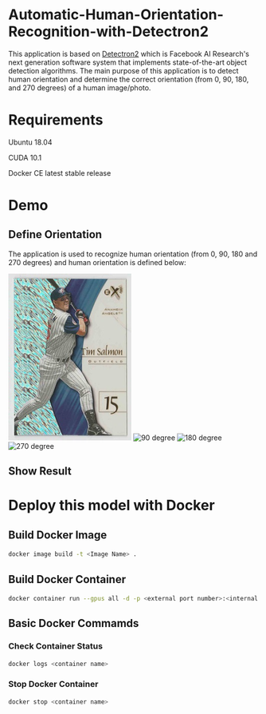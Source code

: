 # Automatic-Human-Orientation-Recognition-with-Detectron2
This application is based on [Detectron2](https://github.com/facebookresearch/detectron2) which is Facebook AI Research's next generation software system that implements state-of-the-art object detection algorithms. The main purpose of this application is to detect human orientation and determine the correct orientation (from 0, 90, 180, and 270 degrees) of a human image/photo.

# Requirements
Ubuntu 18.04

CUDA 10.1

Docker CE latest stable release

# Demo

## Define Orientation
The application is used to recognize human orientation (from 0, 90, 180 and 270 degrees) and human orientation is defined below:

![0 degree](/images/0_degree.jpg) 
![90 degree](/images/90_degree.jpg)
![180 degree](/images/180_degree.jpg) 
![270 degree](/images/270_degree.jpg)

## Show Result


# Deploy this model with Docker

## Build Docker Image

```sh
docker image build -t <Image Name> .
```

## Build Docker Container

```sh
docker container run --gpus all -d -p <external port number>:<internal port number> --name <Container Name> <Image Name>
```

## Basic Docker Commamds

### Check Container Status

```sh
docker logs <container name>
```

### Stop Docker Container 

```sh
docker stop <container name>
```

